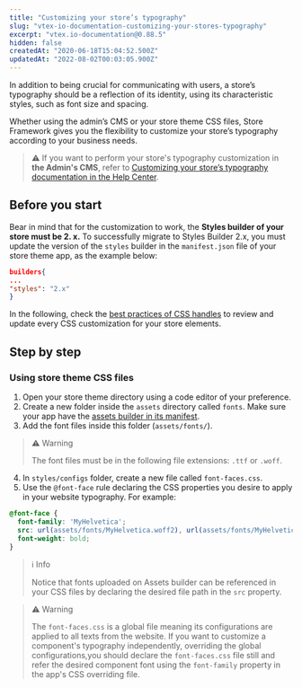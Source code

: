 ```yaml
---
title: "Customizing your store’s typography"
slug: "vtex-io-documentation-customizing-your-stores-typography"
excerpt: "vtex.io-documentation@0.88.5"
hidden: false
createdAt: "2020-06-18T15:04:52.500Z"
updatedAt: "2022-08-02T00:03:05.900Z"
---
```

In addition to being crucial for communicating with users, a store’s typography should be a reflection of its identity, using its characteristic styles, such as font size and spacing.

Whether using the admin’s CMS or your store theme CSS files, Store Framework gives you the flexibility to customize your store’s typography according to your business needs. 

> ⚠️
> If you want to perform your store's typography customization in **the Admin's CMS**, refer to [Customizing your store’s typography documentation in the Help Center](https://help.vtex.com/tutorial/personalizando-a-tipografia-da-sua-loja--2R0ByIjvJtuz99RK3OL5WP).

## Before you start

Bear in mind that for the customization to work, the **Styles builder of your store must be 2. x.** To successfully migrate to Styles Builder 2.x, you must update the version of the `styles` builder in the `manifest.json` file of your store theme app, as the example below:

```json
builders{
...
"styles": "2.x"
}
```

In the following, check the [best practices of CSS handles](https://developers.vtex.com/vtex-developer-docs/docs/vtex-io-documentation-using-css-handles-for-store-customization#best-practices) to review and update every CSS customization for your store elements.


## Step by step

### Using store theme CSS files 

1. Open your store theme directory using a code editor of your preference. 
2. Create a new folder inside the `assets` directory called `fonts`. Make sure your app have the [assets builder in its manifest](https://developers.vtex.com/vtex-developer-docs/docs/vtex-io-documentation-using-the-assets-builder/).
3. Add the font files inside this folder (`assets/fonts/`).

>⚠️ Warning
>
> The font files must be in the following file extensions: `.ttf` or `.woff`. 

4. In `styles/configs` folder, create a new file called `font-faces.css`.
5. Use the `@font-face` rule declaring the CSS properties you desire to apply in your website typography. For example:

```css
@font-face {
  font-family: 'MyHelvetica';
  src: url(assets/fonts/MyHelvetica.woff2), url(assets/fonts/MyHelvetica.ttf);
  font-weight: bold;
}
```

>ℹ️ Info
>
> Notice that fonts uploaded on Assets builder can be referenced in your CSS files by declaring the desired file path in the `src` property. 


>⚠️ Warning
>
> The `font-faces.css` is a global file meaning its configurations are applied to all texts from the website. If you want to customize a component's typography independently, overriding the global configurations,you should declare the `font-faces.css` file still and refer the desired component font using the `font-family` property in the app's CSS overriding file.